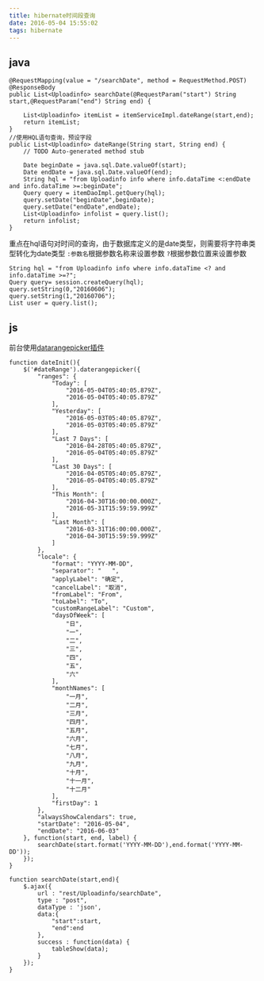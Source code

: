 ```yaml
---
title: hibernate时间段查询
date: 2016-05-04 15:55:02
tags: hibernate
---
```


## java

    @RequestMapping(value = "/searchDate", method = RequestMethod.POST)
    @ResponseBody
    public List<Uploadinfo> searchDate(@RequestParam("start") String start,@RequestParam("end") String end) {
    	
    	List<Uploadinfo> itemList = itemServiceImpl.dateRange(start,end);
    	return itemList;
    }
    //使用HQL语句查询，预设字段
    public List<Uploadinfo> dateRange(String start, String end) {
    	// TODO Auto-generated method stub
    	
    	Date beginDate = java.sql.Date.valueOf(start);
    	Date endDate = java.sql.Date.valueOf(end);
    	String hql = "from Uploadinfo info where info.dataTime <:endDate and info.dataTime >=:beginDate";  
    	Query query = itemDaoImpl.getQuery(hql);
    	query.setDate("beginDate",beginDate);   
    	query.setDate("endDate",endDate);
    	List<Uploadinfo> infolist = query.list();
    	return infolist;
    }

重点在hql语句对时间的查询，由于数据库定义的是date类型，则需要将字符串类型转化为date类型
`:参数名`根据参数名称来设置参数
`?`根据参数位置来设置参数

    String hql = "from Uploadinfo info where info.dataTime <? and info.dataTime >=?";
    Query query= session.createQuery(hql);
    query.setString(0,"20160606");
    query.setString(1,"20160706");
    List user = query.list();
## js
前台使用[datarangepicker插件][1]

    function dateInit(){
    	$('#dateRange').daterangepicker({
    	    "ranges": {
    	        "Today": [
    	            "2016-05-04T05:40:05.879Z",
    	            "2016-05-04T05:40:05.879Z"
    	        ],
    	        "Yesterday": [
    	            "2016-05-03T05:40:05.879Z",
    	            "2016-05-03T05:40:05.879Z"
    	        ],
    	        "Last 7 Days": [
    	            "2016-04-28T05:40:05.879Z",
    	            "2016-05-04T05:40:05.879Z"
    	        ],
    	        "Last 30 Days": [
    	            "2016-04-05T05:40:05.879Z",
    	            "2016-05-04T05:40:05.879Z"
    	        ],
    	        "This Month": [
    	            "2016-04-30T16:00:00.000Z",
    	            "2016-05-31T15:59:59.999Z"
    	        ],
    	        "Last Month": [
    	            "2016-03-31T16:00:00.000Z",
    	            "2016-04-30T15:59:59.999Z"
    	        ]
    	    },
    	    "locale": {
    	        "format": "YYYY-MM-DD",
    	        "separator": "   ",
    	        "applyLabel": "确定",
    	        "cancelLabel": "取消",
    	        "fromLabel": "From",
    	        "toLabel": "To",
    	        "customRangeLabel": "Custom",
    	        "daysOfWeek": [
    	            "日",
    	            "一",
    	            "二",
    	            "三",
    	            "四",
    	            "五",
    	            "六"
    	        ],
    	        "monthNames": [
    	            "一月",
    	            "二月",
    	            "三月",
    	            "四月",
    	            "五月",
    	            "六月",
    	            "七月",
    	            "八月",
    	            "九月",
    	            "十月",
    	            "十一月",
    	            "十二月"
    	        ],
    	        "firstDay": 1
    	    },
    	    "alwaysShowCalendars": true,
    	    "startDate": "2016-05-04",
    	    "endDate": "2016-06-03"
    	}, function(start, end, label) {
    		searchDate(start.format('YYYY-MM-DD'),end.format('YYYY-MM-DD'));
    	});
    }

    function searchDate(start,end){
    	$.ajax({
    		url : "rest/Uploadinfo/searchDate",
    		type : "post",
    		dataType : 'json',
    		data:{
    			"start":start,
    			"end":end
    		},
    		success : function(data) {
    			tableShow(data);
    		}
    	});
    }


  [1]: http://www.daterangepicker.com/#examples